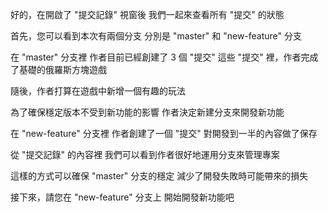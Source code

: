 好的，在開啟了 "提交記錄" 視窗後
我們一起來查看所有 "提交" 的狀態

首先，您可以看到本次有兩個分支
分別是 "master" 和 "new-feature" 分支

在 "master" 分支裡
作者目前已經創建了 3 個 "提交"
這些 "提交" 裡，作者完成了基礎的俄羅斯方塊遊戲

隨後，作者打算在遊戲中新增一個有趣的玩法

為了確保穩定版本不受到新功能的影響
作者決定新建分支來開發新功能

在 "new-feature" 分支裡
作者創建了一個 "提交"
對開發到一半的內容做了保存

從 "提交記錄" 的內容裡
我們可以看到作者很好地運用分支來管理專案

這樣的方式可以確保 "master" 分支的穩定
減少了開發失敗時可能帶來的損失

接下來，請您在 "new-feature" 分支上
開始開發新功能吧

